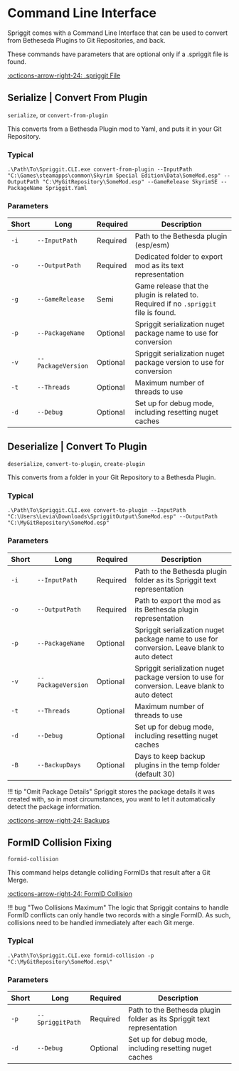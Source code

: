 # Command Line Interface
Spriggit comes with a Command Line Interface that can be used to convert from Betheseda Plugins to Git Repositories, and back. 

These commands have parameters that are optional only if a .spriggit file is found.

[:octicons-arrow-right-24: .spriggit File](spriggit-file.md)

## Serialize | Convert From Plugin
`serialize`, or `convert-from-plugin`

This converts from a Bethesda Plugin mod to Yaml, and puts it in your Git Repository.

### Typical
`.\Path\To\Spriggit.CLI.exe convert-from-plugin --InputPath "C:\Games\steamapps\common\Skyrim Special Edition\Data\SomeMod.esp" --OutputPath "C:\MyGitRepository\SomeMod.esp" --GameRelease SkyrimSE --PackageName Spriggit.Yaml`

### Parameters

| Short | Long | Required | Description |
| ---- | ---- | ---- | ---- |
| `-i` | `--InputPath` | Required | Path to the Bethesda plugin (esp/esm) |
| `-o` | `--OutputPath` | Required | Dedicated folder to export mod as its text representation |
| `-g` | `--GameRelease` | Semi | Game release that the plugin is related to.  Required if no `.spriggit` file is found. |
| `-p` | `--PackageName` | Optional | Spriggit serialization nuget package name to use for conversion |
| `-v` | `--PackageVersion` | Optional | Spriggit serialization nuget package version to use for conversion |
| `-t` | `--Threads` | Optional | Maximum number of threads to use |
| `-d` | `--Debug` | Optional | Set up for debug mode, including resetting nuget caches |

## Deserialize | Convert To Plugin
`deserialize`, `convert-to-plugin`, `create-plugin`

This converts from a folder in your Git Repository to a Bethesda Plugin.

### Typical
`.\Path\To\Spriggit.CLI.exe convert-to-plugin --InputPath "C:\Users\Levia\Downloads\SpriggitOutput\SomeMod.esp" --OutputPath "C:\MyGitRepository\SomeMod.esp"`

### Parameters
| Short | Long | Required | Description |
| ---- | ---- | ---- | ---- |
| `-i` | `--InputPath` | Required | Path to the Bethesda plugin folder as its Spriggit text representation |
| `-o` | `--OutputPath` | Required | Path to export the mod as its Bethesda plugin representation |
| `-p` | `--PackageName` | Optional | Spriggit serialization nuget package name to use for conversion.  Leave blank to auto detect |
| `-v` | `--PackageVersion` | Optional | Spriggit serialization nuget package version to use for conversion.  Leave blank to auto detect |
| `-t` | `--Threads` | Optional | Maximum number of threads to use |
| `-d` | `--Debug` | Optional | Set up for debug mode, including resetting nuget caches |
| `-B` | `--BackupDays` | Optional | Days to keep backup plugins in the temp folder (default 30) |

!!! tip "Omit Package Details"
    Spriggit stores the package details it was created with, so in most circumstances, you want to let it automatically detect the package information.
	
[:octicons-arrow-right-24: Backups](backups.md)

## FormID Collision Fixing
`formid-collision`

This command helps detangle colliding FormIDs that result after a Git Merge.

[:octicons-arrow-right-24: FormID Collision](merge-conflicts.md#formid-collision)

!!! bug "Two Collisions Maximum"
    The logic that Spriggit contains to handle FormID conflicts can only handle two records with a single FormID.  As such, collisions need to be handled immediately after each Git merge.

### Typical
`.\Path\To\Spriggit.CLI.exe formid-collision -p "C:\MyGitRepository\SomeMod.esp\"`

### Parameters
| Short | Long | Required | Description |
| ---- | ---- | ---- | ---- |
| `-p` | `--SpriggitPath` | Required | Path to the Bethesda plugin folder as its Spriggit text representation |
| `-d` | `--Debug` | Optional | Set up for debug mode, including resetting nuget caches |



 